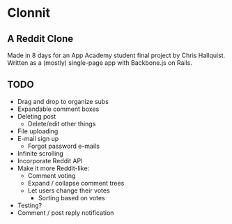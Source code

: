# Clonnit

## A Reddit Clone

Made in 8 days for an App Academy student final project by Chris Hallquist. Written as a (mostly) single-page app with Backbone.js on Rails. 

## TODO

* Drag and drop to organize subs
* Expandable comment boxes
* Deleting post
    * Delete/edit other things
* File uploading
* E-mail sign up
    * Forgot password e-mails
* Infinite scrolling
* Incorporate Reddit API
* Make it more Reddit-like:
    * Comment voting
    * Expand / collapse comment trees
    * Let users change their votes
		* Sorting based on votes
* Testing?
* Comment / post reply notification